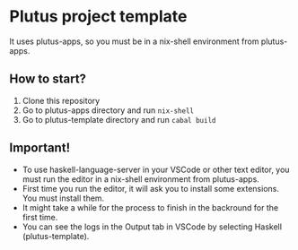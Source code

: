 # Plutus project template
It uses plutus-apps, so you must be in a nix-shell environment from plutus-apps.

## How to start?
1. Clone this repository
2. Go to plutus-apps directory and run `nix-shell`
3. Go to plutus-template directory and run `cabal build`

## Important!
- To use haskell-language-server in your VSCode or other text editor, you must run the editor in a nix-shell environment from plutus-apps.
- First time you run the editor, it will ask you to install some extensions. You must install them.
- It might take a while for the process to finish in the backround for the first time.
- You can see the logs in the Output tab in VSCode by selecting Haskell (plutus-template).
